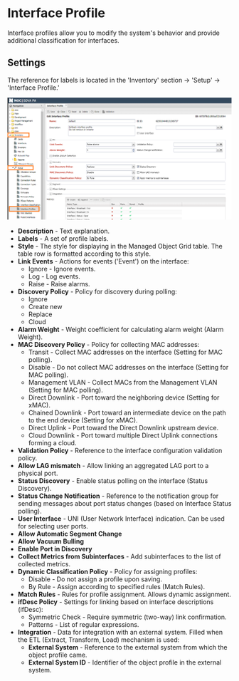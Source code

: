 # Interface Profile

Interface profiles allow you to modify the system's behavior and provide additional classification for interfaces.

## Settings

The reference for labels is located in the 'Inventory' section -> 'Setup' -> 'Interface Profile.'

![Interface Profile Edit Form](interface-profile-edit-form-wnav.png)

* **Description** - Text explanation.
* **Labels** - A set of profile labels.
* **Style** - The style for displaying in the Managed Object Grid table. The table row is formatted according to this style.
* **Link Events** - Actions for events ('Event') on the interface:
    * Ignore - Ignore events.
    * Log - Log events.
    * Raise - Raise alarms.
* **Discovery Policy** - Policy for discovery during polling:
    * Ignore
    * Create new
    * Replace
    * Cloud
* **Alarm Weight** - Weight coefficient for calculating alarm weight (Alarm Weight).
* **MAC Discovery Policy** - Policy for collecting MAC addresses:
    * Transit - Collect MAC addresses on the interface (Setting for MAC polling).
    * Disable - Do not collect MAC addresses on the interface (Setting for MAC polling).
    * Management VLAN - Collect MACs from the Management VLAN (Setting for MAC polling).
    * Direct Downlink - Port toward the neighboring device (Setting for xMAC).
    * Chained Downlink - Port toward an intermediate device on the path to the end device (Setting for xMAC).
    * Direct Uplink - Port toward the Direct Downlink upstream device.
    * Cloud Downlink - Port toward multiple Direct Uplink connections forming a cloud.
* **Validation Policy** - Reference to the interface configuration validation policy.
* **Allow LAG mismatch** - Allow linking an aggregated LAG port to a physical port.
* **Status Discovery** - Enable status polling on the interface (Status Discovery).
* **Status Change Notification** - Reference to the notification group for sending messages about port status changes (based on Interface Status polling).
* **User Interface** - UNI (User Network Interface) indication. Can be used for selecting user ports.
* **Allow Automatic Segment Change**
* **Allow Vacuum Bulling**
* **Enable Port in Discovery**
* **Collect Metrics from Subinterfaces** - Add subinterfaces to the list of collected metrics.
* **Dynamic Classification Policy** - Policy for assigning profiles:
    * Disable - Do not assign a profile upon saving.
    * By Rule - Assign according to specified rules (Match Rules).
* **Match Rules** - Rules for profile assignment. Allows dynamic assignment.
* **ifDesc Policy** - Settings for linking based on interface descriptions (ifDesc):
    * Symmetric Check - Require symmetric (two-way) link confirmation.
    * Patterns - List of regular expressions.
* **Integration** - Data for integration with an external system. Filled when the ETL (Extract, Transform, Load) mechanism is used:
    * **External System** - Reference to the external system from which the object profile came.
    * **External System ID** - Identifier of the object profile in the external system.
